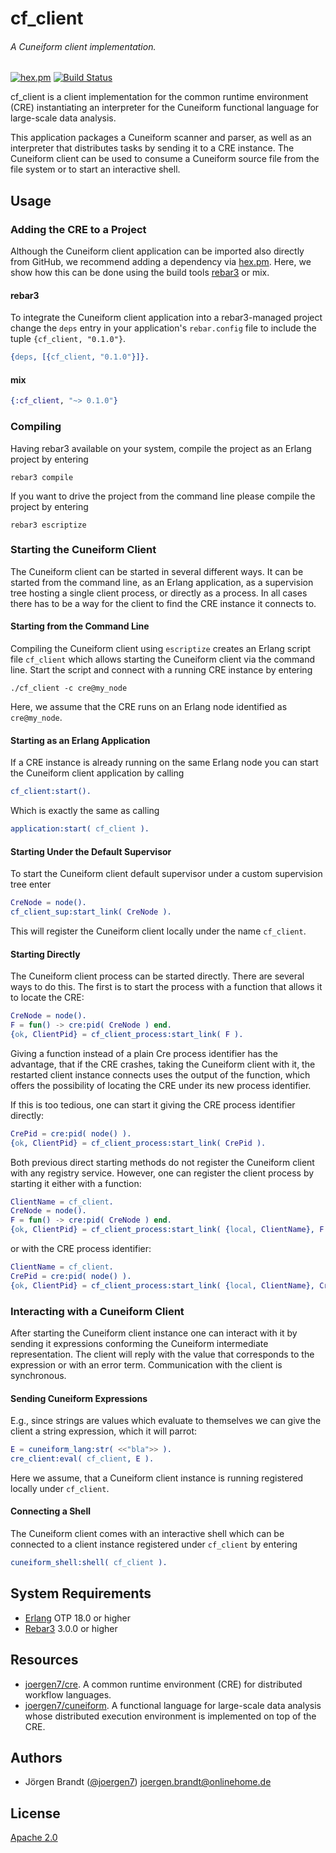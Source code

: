 # cf_client
###### A Cuneiform client implementation.

[![hex.pm](https://img.shields.io/hexpm/v/cf_client.svg?style=flat-square)](https://hex.pm/packages/cf_client) [![Build Status](https://travis-ci.org/joergen7/cf_client.svg?branch=master)](https://travis-ci.org/joergen7/cf_client)

cf_client is a client implementation for the common runtime environment (CRE) instantiating an interpreter for the Cuneiform functional language for large-scale data analysis.

This application packages a Cuneiform scanner and parser, as well as an interpreter that distributes tasks by sending it to a CRE instance. The Cuneiform client can be used to consume a Cuneiform source file from the file system or to start an interactive shell.

## Usage

### Adding the CRE to a Project

Although the Cuneiform client application can be imported also directly from GitHub, we recommend adding a dependency via [hex.pm](https://hex.pm). Here, we show how this can be done using the build tools [rebar3](https://www.rebar3.org) or mix.


#### rebar3

To integrate the Cuneiform client application into a rebar3-managed project change the `deps` entry in your application's `rebar.config` file to include the tuple `{cf_client, "0.1.0"}`.

```erlang
{deps, [{cf_client, "0.1.0"}]}.
```


#### mix

```elixir
{:cf_client, "~> 0.1.0"}
```

### Compiling

Having rebar3 available on your system, compile the project as an Erlang project by entering

    rebar3 compile

If you want to drive the project from the command line please compile the project by entering

    rebar3 escriptize

### Starting the Cuneiform Client

The Cuneiform client can be started in several different ways. It can be started from the command line, as an Erlang application, as a supervision tree hosting a single client process, or directly as a process. In all cases there has to be a way for the client to find the CRE instance it connects to.

#### Starting from the Command Line

Compiling the Cuneiform client using `escriptize` creates an Erlang script file `cf_client` which allows starting the Cuneiform client via the command line. Start the script and connect with a running CRE instance by entering

    ./cf_client -c cre@my_node

Here, we assume that the CRE runs on an Erlang node identified as `cre@my_node`.

#### Starting as an Erlang Application

If a CRE instance is already running on the same Erlang node you can start the Cuneiform client application by calling

```erlang
cf_client:start().
```

Which is exactly the same as calling

```erlang
application:start( cf_client ).
```

#### Starting Under the Default Supervisor

To start the Cuneiform client default supervisor under a custom supervision tree enter

```erlang
CreNode = node().
cf_client_sup:start_link( CreNode ).
```

This will register the Cuneiform client locally under the name `cf_client`.

#### Starting Directly

The Cuneiform client process can be started directly. There are several ways to do this. The first is to start the process with a function that allows it to locate the CRE:

```erlang
CreNode = node().
F = fun() -> cre:pid( CreNode ) end.
{ok, ClientPid} = cf_client_process:start_link( F ).
```

Giving a function instead of a plain Cre process identifier has the advantage, that if the CRE crashes, taking the Cuneiform client with it, the restarted client instance connects uses the output of the function, which offers the possibility of locating the CRE under its new process identifier.

If this is too tedious, one can start it giving the CRE process identifier directly:

```erlang
CrePid = cre:pid( node() ).
{ok, ClientPid} = cf_client_process:start_link( CrePid ).
```

Both previous direct starting methods do not register the Cuneiform client with any registry service. However, one can register the client process by starting it either with a function:

```erlang
ClientName = cf_client.
CreNode = node().
F = fun() -> cre:pid( CreNode ) end.
{ok, ClientPid} = cf_client_process:start_link( {local, ClientName}, F ).
```

or with the CRE process identifier:

```erlang
ClientName = cf_client.
CrePid = cre:pid( node() ).
{ok, ClientPid} = cf_client_process:start_link( {local, ClientName}, CrePid ).
```

### Interacting with a Cuneiform Client

After starting the Cuneiform client instance one can interact with it by sending it expressions conforming the Cuneiform intermediate representation. The client will reply with the value that corresponds to the expression or with an error term. Communication with the client is synchronous.

#### Sending Cuneiform Expressions

E.g., since strings are values which evaluate to themselves we can give the client a string expression, which it will parrot:

```erlang
E = cuneiform_lang:str( <<"bla">> ).
cre_client:eval( cf_client, E ).
```

Here we assume, that a Cuneiform client instance is running registered locally under `cf_client`.

#### Connecting a Shell

The Cuneiform client comes with an interactive shell which can be connected to a client instance registered under `cf_client` by entering

```erlang
cuneiform_shell:shell( cf_client ).
```

## System Requirements

- [Erlang](https://www.erlang.org) OTP 18.0 or higher
- [Rebar3](https://www.rebar3.org) 3.0.0 or higher

## Resources

- [joergen7/cre](https://github.com/joergen7/cre). A common runtime environment (CRE) for distributed workflow languages.
- [joergen7/cuneiform](https://github.com/joergen7/cuneiform). A functional language for large-scale data analysis whose distributed execution environment is implemented on top of the CRE.


## Authors

- Jörgen Brandt ([@joergen7](https://github.com/joergen7/)) [joergen.brandt@onlinehome.de](mailto:joergen.brandt@onlinehome.de)

## License

[Apache 2.0](https://www.apache.org/licenses/LICENSE-2.0.html)